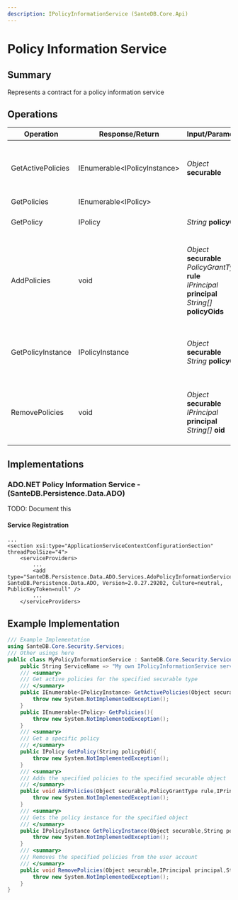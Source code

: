 ```yaml
---
description: IPolicyInformationService (SanteDB.Core.Api)
---
```


# Policy Information Service

## Summary

Represents a contract for a policy information service

## Operations

| Operation         | Response/Return               | Input/Parameter                                                                                                                                                                                        | Description                                                   |
| ----------------- | ----------------------------- | ------------------------------------------------------------------------------------------------------------------------------------------------------------------------------------------------------ | ------------------------------------------------------------- |
| GetActivePolicies | IEnumerable\<IPolicyInstance> | _Object_ **securable**                                                                                                                                                                                 | Get active policies for the specified securable type          |
| GetPolicies       | IEnumerable\<IPolicy>         |                                                                                                                                                                                                        | TODO                                                          |
| GetPolicy         | IPolicy                       | _String_ **policyOid**                                                                                                                                                                                 | Get a specific policy                                         |
| AddPolicies       | void                          | <p><em>Object</em> <strong>securable</strong><br><em>PolicyGrantType</em> <strong>rule</strong><br><em>IPrincipal</em> <strong>principal</strong><br><em>String[]</em> <strong>policyOids</strong></p> | Adds the specified policies to the specified securable object |
| GetPolicyInstance | IPolicyInstance               | <p><em>Object</em> <strong>securable</strong><br><em>String</em> <strong>policyOid</strong></p>                                                                                                        | Gets the policy instance for the specified object             |
| RemovePolicies    | void                          | <p><em>Object</em> <strong>securable</strong><br><em>IPrincipal</em> <strong>principal</strong><br><em>String[]</em> <strong>oid</strong></p>                                                          | Removes the specified policies from the user account          |

## Implementations

### ADO.NET Policy Information Service - (SanteDB.Persistence.Data.ADO)

TODO: Document this

#### Service Registration

```markup
...
<section xsi:type="ApplicationServiceContextConfigurationSection" threadPoolSize="4">
    <serviceProviders>
        ...
        <add type="SanteDB.Persistence.Data.ADO.Services.AdoPolicyInformationService, SanteDB.Persistence.Data.ADO, Version=2.0.27.29202, Culture=neutral, PublicKeyToken=null" />
        ...
    </serviceProviders>
```

## Example Implementation

```csharp
/// Example Implementation
using SanteDB.Core.Security.Services;
/// Other usings here
public class MyPolicyInformationService : SanteDB.Core.Security.Services.IPolicyInformationService { 
    public String ServiceName => "My own IPolicyInformationService service";
    /// <summary>
    /// Get active policies for the specified securable type
    /// </summary>
    public IEnumerable<IPolicyInstance> GetActivePolicies(Object securable){
        throw new System.NotImplementedException();
    }
    public IEnumerable<IPolicy> GetPolicies(){
        throw new System.NotImplementedException();
    }
    /// <summary>
    /// Get a specific policy
    /// </summary>
    public IPolicy GetPolicy(String policyOid){
        throw new System.NotImplementedException();
    }
    /// <summary>
    /// Adds the specified policies to the specified securable object
    /// </summary>
    public void AddPolicies(Object securable,PolicyGrantType rule,IPrincipal principal,String[] policyOids){
        throw new System.NotImplementedException();
    }
    /// <summary>
    /// Gets the policy instance for the specified object
    /// </summary>
    public IPolicyInstance GetPolicyInstance(Object securable,String policyOid){
        throw new System.NotImplementedException();
    }
    /// <summary>
    /// Removes the specified policies from the user account
    /// </summary>
    public void RemovePolicies(Object securable,IPrincipal principal,String[] oid){
        throw new System.NotImplementedException();
    }
}
```
